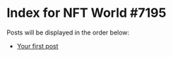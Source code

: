 # Index for NFT World #7195
Posts will be displayed in the order below:

- [Your first post](./001-first.md)

